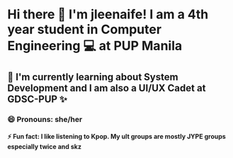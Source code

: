 # Hi there 👋 I'm jleenaife! I am a 4th year student in Computer Engineering 💻 at PUP Manila
## 🌱 I'm currently learning about System Development and I am also a UI/UX Cadet at GDSC-PUP ✨
### 😄 Pronouns: she/her
#### ⚡ Fun fact: I like listening to Kpop. My ult groups are mostly JYPE groups especially twice and skz


<!--
**jleenaife/jleenaife** is a ✨ _special_ ✨ repository because its `README.md` (this file) appears on your GitHub profile.

Here are some ideas to get you started:

- 🔭 I’m currently working on ...
- 🌱 I’m currently learning ...
- 👯 I’m looking to collaborate on ...
- 🤔 I’m looking for help with ...
- 💬 Ask me about ...
- 📫 How to reach me: ...
- 😄 Pronouns: ...
- ⚡ Fun fact: ...
-->

